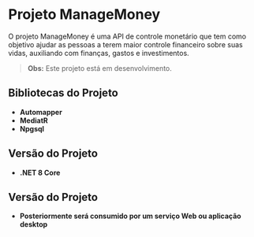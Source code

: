 # Projeto ManageMoney

O projeto ManageMoney é uma API de controle monetário que tem como objetivo ajudar as pessoas a terem maior controle financeiro sobre suas vidas, auxiliando com finanças, gastos e investimentos.

> **Obs:** Este projeto está em desenvolvimento.

## Bibliotecas do Projeto

- **Automapper**
- **MediatR**
- **Npgsql**

## Versão do Projeto

- **.NET 8 Core**


## Versão do Projeto
- **Posteriormente será consumido por um serviço Web ou aplicação desktop**
